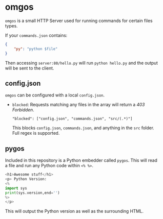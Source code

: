 # omgos
`omgos` is a small HTTP Server used for running commands for certain files
types.

If your `commands.json` contains:

```json
{
    "py": "python $file"
}
```

Then accessing `server:80/hello.py` will run `python hello.py` and the output
will be sent to the client.

## config.json
`omgos` can be configured with a local `config.json`.

* `blocked`: Requests matching any files in the array will return a _403 Forbidden_.

  ```
  "blocked": ["config.json", "commands.json", "src/(.*)"]
  ```

  This blocks `config.json`, `commands.json`, and anything in the `src` folder. Full regex is supported.

## pygos
Included in this repository is a Python embedder called `pygos`. This will
read a file and run any Python code within `<% %>`.

```python
<h1>Awesome stuff</h1>
<p> Python Version: 
<%
import sys
print(sys.version,end='')
%>
</p>
```

This will output the Python version as well as the surrounding HTML.